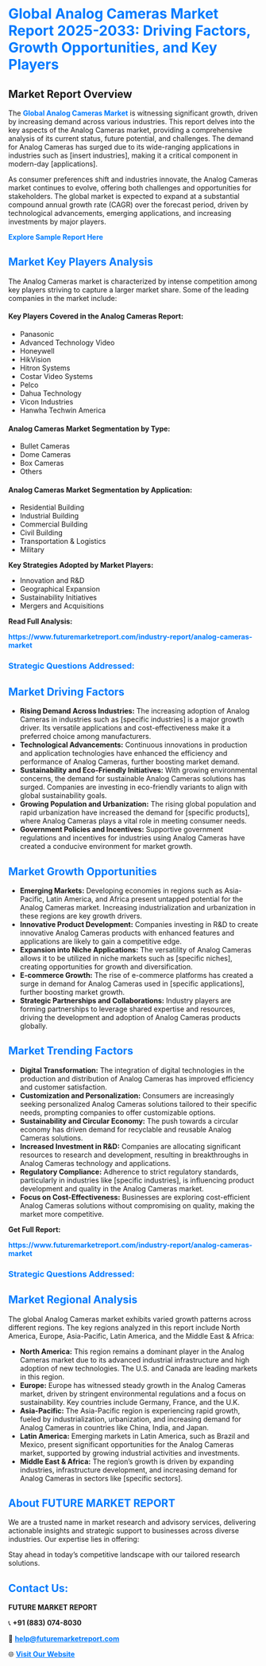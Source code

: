 <h1 style="color: #007BFF;">Global Analog Cameras Market Report 2025-2033: Driving Factors, Growth Opportunities, and Key Players</h1>

<section id="overview">
<h2>Market Report Overview</h2>
<p>The <a href="https://www.futuremarketreport.com/industry-report/analog-cameras-market" style="color: #007BFF; text-decoration: none;"><strong>Global Analog Cameras Market</strong></a> is witnessing significant growth, driven by increasing demand across various industries. This report delves into the key aspects of the Analog Cameras market, providing a comprehensive analysis of its current status, future potential, and challenges. The demand for Analog Cameras has surged due to its wide-ranging applications in industries such as [insert industries], making it a critical component in modern-day [applications].</p>
<p>As consumer preferences shift and industries innovate, the Analog Cameras market continues to evolve, offering both challenges and opportunities for stakeholders. The global market is expected to expand at a substantial compound annual growth rate (CAGR) over the forecast period, driven by technological advancements, emerging applications, and increasing investments by major players.</p>
</section>

<section id="overview">
<p><a href="https://www.futuremarketreport.com/request-sample/reportId=82130" style="color: #007BFF; text-decoration: none;"><strong>Explore Sample Report Here</strong></a></p>
</section>

<section id="key-players">
<h2 style="color: #007BFF;">Market Key Players Analysis</h2>
<p>The Analog Cameras market is characterized by intense competition among key players striving to capture a larger market share. Some of the leading companies in the market include:</p>
<h4>Key Players Covered in the Analog Cameras Report:</h4>
<ul><li>Panasonic</li><li>Advanced Technology Video</li><li>Honeywell</li><li>HikVision</li><li>Hitron Systems</li><li>Costar Video Systems</li><li>Pelco</li><li>Dahua Technology</li><li>Vicon Industries</li><li>Hanwha Techwin America</li></ul>
<h4>Analog Cameras Market Segmentation by Type:</h4>
<ul><li>Bullet Cameras</li><li>Dome Cameras</li><li>Box Cameras</li><li>Others</li></ul>

<h4>Analog Cameras Market Segmentation by Application:</h4>
<ul><li>Residential Building</li><li>Industrial Building</li><li>Commercial Building</li><li>Civil Building</li><li>Transportation &amp; Logistics</li><li>Military</li></ul>
<p><strong>Key Strategies Adopted by Market Players:</strong></p>
<ul>
<li>Innovation and R&D</li>
<li>Geographical Expansion</li>
<li>Sustainability Initiatives</li>
<li>Mergers and Acquisitions</li>
</ul>
</section>

<section>
<p><strong>Read Full Analysis: </strong></p><a href="https://www.futuremarketreport.com/industry-report/analog-cameras-market" style="color: #007BFF; text-decoration: none;"><strong>https://www.futuremarketreport.com/industry-report/analog-cameras-market</strong></a>
<h3 style="color: #007BFF;">Strategic Questions Addressed:</h3>
</section>

<section id="driving-factors">
<h2 style="color: #007BFF;">Market Driving Factors</h2>
<ul>
<li><strong>Rising Demand Across Industries:</strong> The increasing adoption of Analog Cameras in industries such as [specific industries] is a major growth driver. Its versatile applications and cost-effectiveness make it a preferred choice among manufacturers.</li>
<li><strong>Technological Advancements:</strong> Continuous innovations in production and application technologies have enhanced the efficiency and performance of Analog Cameras, further boosting market demand.</li>
<li><strong>Sustainability and Eco-Friendly Initiatives:</strong> With growing environmental concerns, the demand for sustainable Analog Cameras solutions has surged. Companies are investing in eco-friendly variants to align with global sustainability goals.</li>
<li><strong>Growing Population and Urbanization:</strong> The rising global population and rapid urbanization have increased the demand for [specific products], where Analog Cameras plays a vital role in meeting consumer needs.</li>
<li><strong>Government Policies and Incentives:</strong> Supportive government regulations and incentives for industries using Analog Cameras have created a conducive environment for market growth.</li>
</ul>
</section>

<section id="growth-opportunities">
<h2 style="color: #007BFF;">Market Growth Opportunities</h2>
<ul>
<li><strong>Emerging Markets:</strong> Developing economies in regions such as Asia-Pacific, Latin America, and Africa present untapped potential for the Analog Cameras market. Increasing industrialization and urbanization in these regions are key growth drivers.</li>
<li><strong>Innovative Product Development:</strong> Companies investing in R&D to create innovative Analog Cameras products with enhanced features and applications are likely to gain a competitive edge.</li>
<li><strong>Expansion into Niche Applications:</strong> The versatility of Analog Cameras allows it to be utilized in niche markets such as [specific niches], creating opportunities for growth and diversification.</li>
<li><strong>E-commerce Growth:</strong> The rise of e-commerce platforms has created a surge in demand for Analog Cameras used in [specific applications], further boosting market growth.</li>
<li><strong>Strategic Partnerships and Collaborations:</strong> Industry players are forming partnerships to leverage shared expertise and resources, driving the development and adoption of Analog Cameras products globally.</li>
</ul>
</section>

<section id="trending-factors">
<h2 style="color: #007BFF;">Market Trending Factors</h2>
<ul>
<li><strong>Digital Transformation:</strong> The integration of digital technologies in the production and distribution of Analog Cameras has improved efficiency and customer satisfaction.</li>
<li><strong>Customization and Personalization:</strong> Consumers are increasingly seeking personalized Analog Cameras solutions tailored to their specific needs, prompting companies to offer customizable options.</li>
<li><strong>Sustainability and Circular Economy:</strong> The push towards a circular economy has driven demand for recyclable and reusable Analog Cameras solutions.</li>
<li><strong>Increased Investment in R&D:</strong> Companies are allocating significant resources to research and development, resulting in breakthroughs in Analog Cameras technology and applications.</li>
<li><strong>Regulatory Compliance:</strong> Adherence to strict regulatory standards, particularly in industries like [specific industries], is influencing product development and quality in the Analog Cameras market.</li>
<li><strong>Focus on Cost-Effectiveness:</strong> Businesses are exploring cost-efficient Analog Cameras solutions without compromising on quality, making the market more competitive.</li>
</ul>
</section>

<section>
<p><strong>Get Full Report: </strong></p><a href="https://www.futuremarketreport.com/industry-report/analog-cameras-market" style="color: #007BFF; text-decoration: none;"><strong>https://www.futuremarketreport.com/industry-report/analog-cameras-market</strong></a>
<h3 style="color: #007BFF;">Strategic Questions Addressed:</h3>
</section>


<section id="regional-analysis">
<h2 style="color: #007BFF;">Market Regional Analysis</h2>
<p>The global Analog Cameras market exhibits varied growth patterns across different regions. The key regions analyzed in this report include North America, Europe, Asia-Pacific, Latin America, and the Middle East & Africa:</p>
<ul>
<li><strong>North America:</strong> This region remains a dominant player in the Analog Cameras market due to its advanced industrial infrastructure and high adoption of new technologies. The U.S. and Canada are leading markets in this region.</li>
<li><strong>Europe:</strong> Europe has witnessed steady growth in the Analog Cameras market, driven by stringent environmental regulations and a focus on sustainability. Key countries include Germany, France, and the U.K.</li>
<li><strong>Asia-Pacific:</strong> The Asia-Pacific region is experiencing rapid growth, fueled by industrialization, urbanization, and increasing demand for Analog Cameras in countries like China, India, and Japan.</li>
<li><strong>Latin America:</strong> Emerging markets in Latin America, such as Brazil and Mexico, present significant opportunities for the Analog Cameras market, supported by growing industrial activities and investments.</li>
<li><strong>Middle East & Africa:</strong> The region’s growth is driven by expanding industries, infrastructure development, and increasing demand for Analog Cameras in sectors like [specific sectors].</li>
</ul>
</section>

<footer>
<h2 style="color: #007BFF;">About FUTURE MARKET REPORT</h2>
<p>We are a trusted name in market research and advisory services, delivering actionable insights and strategic support to businesses across diverse industries. Our expertise lies in offering:</p>

<p>Stay ahead in today’s competitive landscape with our tailored research solutions.</p>

<h2 style="color: #007BFF;">Contact Us:</h2>
<p><strong>FUTURE MARKET REPORT</strong></p>
<p>📞 <strong>+91 (883) 074-8030</strong></p>
<p>📧 <strong><a href="mailto:help@futuremarketreport.com" style="color: #007BFF;">help@futuremarketreport.com</a></strong></p>
<p>🌐 <strong><a href="https://www.futuremarketreport.com/" style="color: #007BFF;">Visit Our Website</a></strong></p>
</footer>